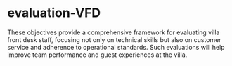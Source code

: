 # evaluation-VFD
These objectives provide a comprehensive framework for evaluating villa front desk staff, focusing not only on technical skills but also on customer service and adherence to operational standards. Such evaluations will help improve team performance and guest experiences at the villa.
